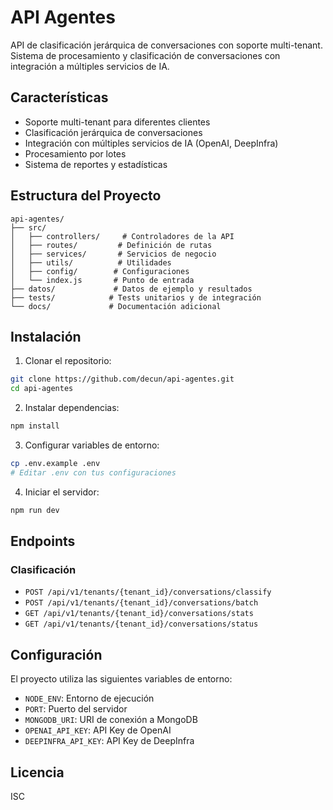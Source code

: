 # API Agentes

API de clasificación jerárquica de conversaciones con soporte multi-tenant. Sistema de procesamiento y clasificación de conversaciones con integración a múltiples servicios de IA.

## Características

- Soporte multi-tenant para diferentes clientes
- Clasificación jerárquica de conversaciones
- Integración con múltiples servicios de IA (OpenAI, DeepInfra)
- Procesamiento por lotes
- Sistema de reportes y estadísticas

## Estructura del Proyecto

```
api-agentes/
├── src/
│   ├── controllers/     # Controladores de la API
│   ├── routes/         # Definición de rutas
│   ├── services/       # Servicios de negocio
│   ├── utils/          # Utilidades
│   ├── config/        # Configuraciones
│   └── index.js       # Punto de entrada
├── datos/             # Datos de ejemplo y resultados
├── tests/            # Tests unitarios y de integración
└── docs/             # Documentación adicional
```

## Instalación

1. Clonar el repositorio:
```bash
git clone https://github.com/decun/api-agentes.git
cd api-agentes
```

2. Instalar dependencias:
```bash
npm install
```

3. Configurar variables de entorno:
```bash
cp .env.example .env
# Editar .env con tus configuraciones
```

4. Iniciar el servidor:
```bash
npm run dev
```

## Endpoints

### Clasificación
- `POST /api/v1/tenants/{tenant_id}/conversations/classify`
- `POST /api/v1/tenants/{tenant_id}/conversations/batch`
- `GET /api/v1/tenants/{tenant_id}/conversations/stats`
- `GET /api/v1/tenants/{tenant_id}/conversations/status`

## Configuración

El proyecto utiliza las siguientes variables de entorno:

- `NODE_ENV`: Entorno de ejecución
- `PORT`: Puerto del servidor
- `MONGODB_URI`: URI de conexión a MongoDB
- `OPENAI_API_KEY`: API Key de OpenAI
- `DEEPINFRA_API_KEY`: API Key de DeepInfra

## Licencia

ISC